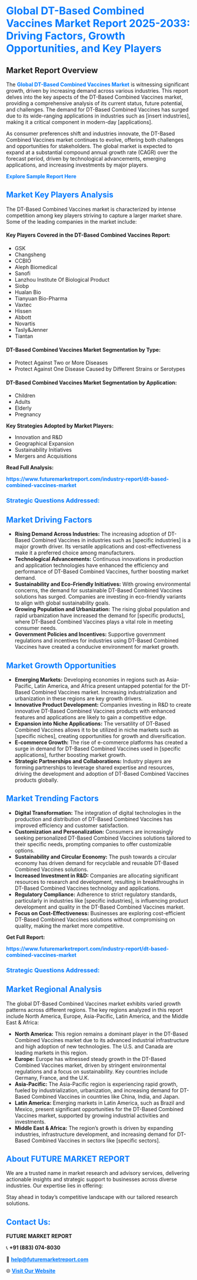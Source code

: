 <h1 style="color: #007BFF;">Global DT-Based Combined Vaccines Market Report 2025-2033: Driving Factors, Growth Opportunities, and Key Players</h1>

<section id="overview">
<h2>Market Report Overview</h2>
<p>The <a href="https://www.futuremarketreport.com/industry-report/dt-based-combined-vaccines-market" style="color: #007BFF; text-decoration: none;"><strong>Global DT-Based Combined Vaccines Market</strong></a> is witnessing significant growth, driven by increasing demand across various industries. This report delves into the key aspects of the DT-Based Combined Vaccines market, providing a comprehensive analysis of its current status, future potential, and challenges. The demand for DT-Based Combined Vaccines has surged due to its wide-ranging applications in industries such as [insert industries], making it a critical component in modern-day [applications].</p>
<p>As consumer preferences shift and industries innovate, the DT-Based Combined Vaccines market continues to evolve, offering both challenges and opportunities for stakeholders. The global market is expected to expand at a substantial compound annual growth rate (CAGR) over the forecast period, driven by technological advancements, emerging applications, and increasing investments by major players.</p>
</section>

<section id="overview">
<p><a href="https://www.futuremarketreport.com/request-sample/reportId=64632" style="color: #007BFF; text-decoration: none;"><strong>Explore Sample Report Here</strong></a></p>
</section>

<section id="key-players">
<h2 style="color: #007BFF;">Market Key Players Analysis</h2>
<p>The DT-Based Combined Vaccines market is characterized by intense competition among key players striving to capture a larger market share. Some of the leading companies in the market include:</p>
<h4>Key Players Covered in the DT-Based Combined Vaccines Report:</h4>
<ul><li>GSK</li><li>Changsheng</li><li>CCBIO</li><li>Aleph Biomedical</li><li>Sanofi</li><li>Lanzhou Institute Of Biological Product</li><li>Siobp</li><li>Hualan Bio</li><li>Tianyuan Bio-Pharma</li><li>Vaxtec</li><li>Hissen</li><li>Abbott</li><li>Novartis</li><li>Tasly&amp;Jenner</li><li>Tiantan</li></ul>
<h4>DT-Based Combined Vaccines Market Segmentation by Type:</h4>
<ul><li>Protect Against Two or More Diseases</li><li>Protect Against One Disease Caused by Different Strains or Serotypes</li></ul>

<h4>DT-Based Combined Vaccines Market Segmentation by Application:</h4>
<ul><li>Children</li><li>Adults</li><li>Elderly</li><li>Pregnancy</li></ul>
<p><strong>Key Strategies Adopted by Market Players:</strong></p>
<ul>
<li>Innovation and R&D</li>
<li>Geographical Expansion</li>
<li>Sustainability Initiatives</li>
<li>Mergers and Acquisitions</li>
</ul>
</section>

<section>
<p><strong>Read Full Analysis: </strong></p><a href="https://www.futuremarketreport.com/industry-report/dt-based-combined-vaccines-market" style="color: #007BFF; text-decoration: none;"><strong>https://www.futuremarketreport.com/industry-report/dt-based-combined-vaccines-market</strong></a>
<h3 style="color: #007BFF;">Strategic Questions Addressed:</h3>
</section>

<section id="driving-factors">
<h2 style="color: #007BFF;">Market Driving Factors</h2>
<ul>
<li><strong>Rising Demand Across Industries:</strong> The increasing adoption of DT-Based Combined Vaccines in industries such as [specific industries] is a major growth driver. Its versatile applications and cost-effectiveness make it a preferred choice among manufacturers.</li>
<li><strong>Technological Advancements:</strong> Continuous innovations in production and application technologies have enhanced the efficiency and performance of DT-Based Combined Vaccines, further boosting market demand.</li>
<li><strong>Sustainability and Eco-Friendly Initiatives:</strong> With growing environmental concerns, the demand for sustainable DT-Based Combined Vaccines solutions has surged. Companies are investing in eco-friendly variants to align with global sustainability goals.</li>
<li><strong>Growing Population and Urbanization:</strong> The rising global population and rapid urbanization have increased the demand for [specific products], where DT-Based Combined Vaccines plays a vital role in meeting consumer needs.</li>
<li><strong>Government Policies and Incentives:</strong> Supportive government regulations and incentives for industries using DT-Based Combined Vaccines have created a conducive environment for market growth.</li>
</ul>
</section>

<section id="growth-opportunities">
<h2 style="color: #007BFF;">Market Growth Opportunities</h2>
<ul>
<li><strong>Emerging Markets:</strong> Developing economies in regions such as Asia-Pacific, Latin America, and Africa present untapped potential for the DT-Based Combined Vaccines market. Increasing industrialization and urbanization in these regions are key growth drivers.</li>
<li><strong>Innovative Product Development:</strong> Companies investing in R&D to create innovative DT-Based Combined Vaccines products with enhanced features and applications are likely to gain a competitive edge.</li>
<li><strong>Expansion into Niche Applications:</strong> The versatility of DT-Based Combined Vaccines allows it to be utilized in niche markets such as [specific niches], creating opportunities for growth and diversification.</li>
<li><strong>E-commerce Growth:</strong> The rise of e-commerce platforms has created a surge in demand for DT-Based Combined Vaccines used in [specific applications], further boosting market growth.</li>
<li><strong>Strategic Partnerships and Collaborations:</strong> Industry players are forming partnerships to leverage shared expertise and resources, driving the development and adoption of DT-Based Combined Vaccines products globally.</li>
</ul>
</section>

<section id="trending-factors">
<h2 style="color: #007BFF;">Market Trending Factors</h2>
<ul>
<li><strong>Digital Transformation:</strong> The integration of digital technologies in the production and distribution of DT-Based Combined Vaccines has improved efficiency and customer satisfaction.</li>
<li><strong>Customization and Personalization:</strong> Consumers are increasingly seeking personalized DT-Based Combined Vaccines solutions tailored to their specific needs, prompting companies to offer customizable options.</li>
<li><strong>Sustainability and Circular Economy:</strong> The push towards a circular economy has driven demand for recyclable and reusable DT-Based Combined Vaccines solutions.</li>
<li><strong>Increased Investment in R&D:</strong> Companies are allocating significant resources to research and development, resulting in breakthroughs in DT-Based Combined Vaccines technology and applications.</li>
<li><strong>Regulatory Compliance:</strong> Adherence to strict regulatory standards, particularly in industries like [specific industries], is influencing product development and quality in the DT-Based Combined Vaccines market.</li>
<li><strong>Focus on Cost-Effectiveness:</strong> Businesses are exploring cost-efficient DT-Based Combined Vaccines solutions without compromising on quality, making the market more competitive.</li>
</ul>
</section>

<section>
<p><strong>Get Full Report: </strong></p><a href="https://www.futuremarketreport.com/industry-report/dt-based-combined-vaccines-market" style="color: #007BFF; text-decoration: none;"><strong>https://www.futuremarketreport.com/industry-report/dt-based-combined-vaccines-market</strong></a>
<h3 style="color: #007BFF;">Strategic Questions Addressed:</h3>
</section>


<section id="regional-analysis">
<h2 style="color: #007BFF;">Market Regional Analysis</h2>
<p>The global DT-Based Combined Vaccines market exhibits varied growth patterns across different regions. The key regions analyzed in this report include North America, Europe, Asia-Pacific, Latin America, and the Middle East & Africa:</p>
<ul>
<li><strong>North America:</strong> This region remains a dominant player in the DT-Based Combined Vaccines market due to its advanced industrial infrastructure and high adoption of new technologies. The U.S. and Canada are leading markets in this region.</li>
<li><strong>Europe:</strong> Europe has witnessed steady growth in the DT-Based Combined Vaccines market, driven by stringent environmental regulations and a focus on sustainability. Key countries include Germany, France, and the U.K.</li>
<li><strong>Asia-Pacific:</strong> The Asia-Pacific region is experiencing rapid growth, fueled by industrialization, urbanization, and increasing demand for DT-Based Combined Vaccines in countries like China, India, and Japan.</li>
<li><strong>Latin America:</strong> Emerging markets in Latin America, such as Brazil and Mexico, present significant opportunities for the DT-Based Combined Vaccines market, supported by growing industrial activities and investments.</li>
<li><strong>Middle East & Africa:</strong> The region’s growth is driven by expanding industries, infrastructure development, and increasing demand for DT-Based Combined Vaccines in sectors like [specific sectors].</li>
</ul>
</section>

<footer>
<h2 style="color: #007BFF;">About FUTURE MARKET REPORT</h2>
<p>We are a trusted name in market research and advisory services, delivering actionable insights and strategic support to businesses across diverse industries. Our expertise lies in offering:</p>

<p>Stay ahead in today’s competitive landscape with our tailored research solutions.</p>

<h2 style="color: #007BFF;">Contact Us:</h2>
<p><strong>FUTURE MARKET REPORT</strong></p>
<p>📞 <strong>+91 (883) 074-8030</strong></p>
<p>📧 <strong><a href="mailto:help@futuremarketreport.com" style="color: #007BFF;">help@futuremarketreport.com</a></strong></p>
<p>🌐 <strong><a href="https://www.futuremarketreport.com/" style="color: #007BFF;">Visit Our Website</a></strong></p>
</footer>